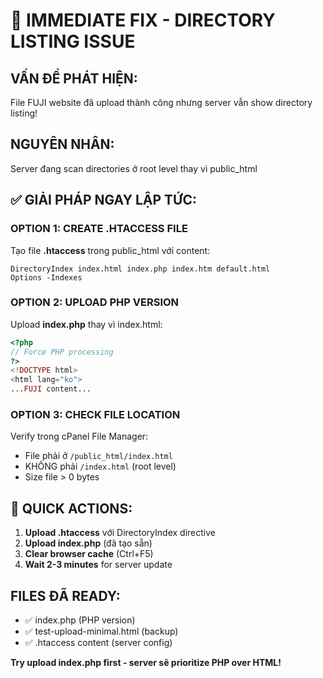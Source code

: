 # 🚨 IMMEDIATE FIX - DIRECTORY LISTING ISSUE

## VẤN ĐỀ PHÁT HIỆN:
File FUJI website đã upload thành công nhưng server vẫn show directory listing!

## NGUYÊN NHÂN:
Server đang scan directories ở root level thay vì public_html

## ✅ GIẢI PHÁP NGAY LẬP TỨC:

### OPTION 1: CREATE .HTACCESS FILE
Tạo file **.htaccess** trong public_html với content:
```
DirectoryIndex index.html index.php index.htm default.html
Options -Indexes
```

### OPTION 2: UPLOAD PHP VERSION  
Upload **index.php** thay vì index.html:
```php
<?php
// Force PHP processing
?>
<!DOCTYPE html>
<html lang="ko">
...FUJI content...
```

### OPTION 3: CHECK FILE LOCATION
Verify trong cPanel File Manager:
- File phải ở `/public_html/index.html` 
- KHÔNG phải `/index.html` (root level)
- Size file > 0 bytes

## 🔧 QUICK ACTIONS:

1. **Upload .htaccess** với DirectoryIndex directive
2. **Upload index.php** (đã tạo sẵn)  
3. **Clear browser cache** (Ctrl+F5)
4. **Wait 2-3 minutes** for server update

## FILES ĐÃ READY:
- ✅ index.php (PHP version)
- ✅ test-upload-minimal.html (backup)
- ✅ .htaccess content (server config)

**Try upload index.php first - server sẽ prioritize PHP over HTML!**
